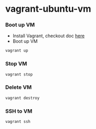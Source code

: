 # vagrant-ubuntu-vm

### Boot up VM 
- Install Vagrant, checkout doc [here](https://www.vagrantup.com/downloads)
- Boot up VM
```sh
vagrant up
```

### Stop VM
```sh
vagrant stop
```

### Delete VM
```sh
vagrant destroy
```

### SSH to VM
```sh
vagrant ssh
```
